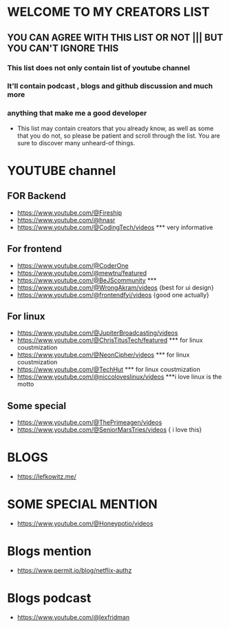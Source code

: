 # WELCOME TO MY CREATORS LIST 

## YOU CAN AGREE WITH THIS LIST OR NOT ||| BUT YOU CAN'T IGNORE THIS

### This list does not only contain list of youtube channel
### It'll contain podcast , blogs and github discussion and much more
### anything that make me a good developer

- This list may contain creators that you already know, as well as some that you do not, so please be patient and scroll through the list. You are sure to discover many unheard-of things.


# YOUTUBE channel
## FOR Backend

- https://www.youtube.com/@Fireship
- https://www.youtube.com/@hnasr
- https://www.youtube.com/@CodingTech/videos *** very informative

## For frontend

- https://www.youtube.com/@CoderOne
- https://www.youtube.com/@mewtru/featured
- https://www.youtube.com/@BeJScommunity  ***
- https://www.youtube.com/@WrongAkram/videos  {best for ui design}
- https://www.youtube.com/@frontendfyi/videos {good one actually}

## For linux

- https://www.youtube.com/@JupiterBroadcasting/videos
- https://www.youtube.com/@ChrisTitusTech/featured *** for linux coustmization
- https://www.youtube.com/@NeonCipher/videos       *** for linux coustmization
- https://www.youtube.com/@TechHut                 *** for linux coustmization
- https://www.youtube.com/@niccoloveslinux/videos  ***i love linux is the motto

## Some special 

- https://www.youtube.com/@ThePrimeagen/videos
- https://www.youtube.com/@SeniorMarsTries/videos { i love this}


# BLOGS

- https://lefkowitz.me/

# SOME SPECIAL MENTION

- https://www.youtube.com/@Honeypotio/videos

# Blogs mention

- https://www.permit.io/blog/netflix-authz

# Blogs podcast

- https://www.youtube.com/@lexfridman
